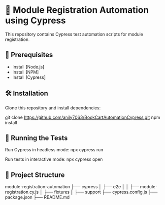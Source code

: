 # 📌 Module Registration Automation using Cypress

This repository contains Cypress test automation scripts for module registration.

## 🚀 Prerequisites

- Install [Node.js]
- Install [NPM]
- Install [Cypress]
  

## 🛠 Installation

Clone this repository and install dependencies:


git clone https://github.com/anily7063/BookCartAutomationCypress.git
npm install

## 🚀 Running the Tests

Run Cypress in headless mode:
npx cypress run

Run tests in interactive mode:
npx cypress open

## 📂 Project Structure

module-registration-automation
├── cypress
│   ├── e2e
│   │   ├── module-registration.cy.js
│   ├── fixtures
│   ├── support
├── cypress.config.js
├── package.json
├── README.md
